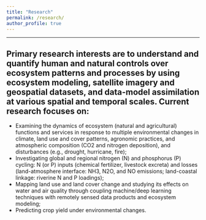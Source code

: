 ```yaml
---
title: "Research"
permalink: /research/
author_profile: true
---
```

---
## Primary research interests are to understand and quantify human and natural controls over ecosystem patterns and processes by using ecosystem modeling, satellite imagery and geospatial datasets, and data-model assimilation at various spatial and temporal scales. Current research focuses on:
  * Examining the dynamics of ecosystem (natural and agricultural) functions and services in response to multiple environmental changes in climate, land use and cover patterns, agronomic practices, and atmospheric composition (CO2 and nitrogen deposition), and disturbances (e.g., drought, hurricane, fire);
  * Investigating global and regional nitrogen (N) and phosphorus (P) cycling: N (or P) inputs (chemical fertilizer, livestock excreta) and losses (land-atmosphere interface: NH3, N2O, and NO emissions; land-coastal linkage: riverine N and P loadings);
  * Mapping land use and land cover change and studying its effects on water and air quality through coupling machine/deep learning techniques with remotely sensed data products and ecosystem modeling;
  * Predicting crop yield under environmental changes.


